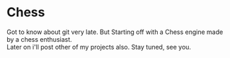 # Chess
Got to know about git very late. But Starting off with a Chess engine made by a chess enthusiast.<br>
Later on i'll post other of my projects also. Stay tuned, see you.
